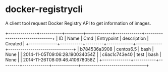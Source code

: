 docker-registrycli
==================

A client tool request Docker Registry API to get information of images.

+--------------+-----------+---------+-------------+-------------+--------------------------------+
|      ID      |    Name   |   Cmd   |  Entrypoint | description |            Created             |
+--------------+-----------+---------+-------------+-------------+--------------------------------+
| b784536a3908 | centos6.5 |   bash  |     None    |             | 2014-11-05T09:06:28.190034054Z |
| c6ac1c743e40 |    test   |   bash  |     None    |             | 2014-11-26T08:09:46.410678058Z |
+--------------+-----------+---------+-------------+-------------+--------------------------------+
